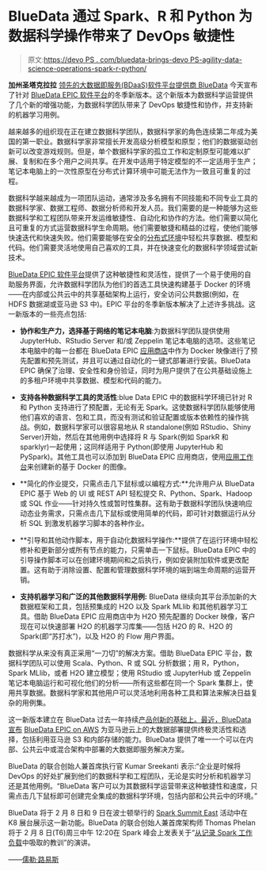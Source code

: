 # BlueData 通过 Spark、R 和 Python 为数据科学操作带来了 DevOps 敏捷性

> 原文:[https://devo PS . com/bluedata-brings-devo PS-agility-data-science-operations-spark-r-python/](https://devops.com/bluedata-brings-devops-agility-data-science-operations-spark-r-python/)

**加州圣塔克拉拉** [领先的大数据即服务(BDaaS)软件平台提供商 BlueData](http://www.bluedata.com/) 今天宣布了针对 [BlueData EPIC 软件平台](http://www.bluedata.com/product)的冬季新版本。这个新版本为数据科学运营提供了几个新的增强功能，为数据科学团队带来了 DevOps 敏捷性和协作，并支持新的机器学习用例。

越来越多的组织现在正在建立数据科学团队，数据科学家的角色连续第二年成为美国的第一职业。数据科学家非常擅长开发高级分析模型和原型；他们的数据驱动创新可以改变游戏规则。但是，单个数据科学家的孤立工作和定制原型可能难以扩展、复制和在多个用户之间共享。在开发中适用于特定模型的不一定适用于生产；笔记本电脑上的一次性原型在分布式计算环境中可能无法作为一致且可重复的过程。

数据科学越来越成为一项团队运动，通常涉及多名拥有不同技能和不同专业工具的数据科学家、数据工程师、数据分析师和开发人员。我们需要的是一种能够为这些数据科学和工程团队带来开发运维敏捷性、自动化和协作的方法。他们需要以简化且可重复的方式运营数据科学生命周期。他们需要敏捷和精益的过程，使他们能够快速迭代和快速失败。他们需要能够在安全的[分布式环境](http://www.bluedata.com/blog/2016/11/data-science-spark-python-r-h2o-docker/)中轻松共享数据、模型和代码。他们需要灵活地使用自己喜欢的工具，并在快速变化的数据科学领域尝试新技术。

[BlueData EPIC 软件平台](http://www.bluedata.com/product)提供了这种敏捷性和灵活性，提供了一个易于使用的自助服务界面，允许数据科学团队为他们的首选工具快速构建基于 Docker 的环境——在内部或公共云中的共享基础架构上运行，安全访问公共数据(例如，在 HDFS 数据湖或亚马逊 S3 中)。EPIC 平台的冬季新版本解决了上述许多挑战。这一新版本的一些亮点包括:

*   **协作和生产力，选择基于网络的笔记本电脑**:为数据科学团队提供使用 JupyterHub、RStudio Server 和/或 Zeppelin 笔记本电脑的选项。这些笔记本电脑中的每一台都在 BlueData EPIC [应用商店](https://www.bluedata.com/product/appstore)中作为 Docker 映像进行了预先配置和预先测试，并且可以通过自动化的一键式部署进行安装。BlueData EPIC 确保了治理、安全性和身份验证，同时为用户提供了在公共基础设施上的多租户环境中共享数据、模型和代码的能力。

*   **支持各种数据科学工具的灵活性**:blue Data EPIC 中的数据科学环境已针对 R 和 Python 支持进行了预配置，无论有无 Spark。这使数据科学团队能够使用他们喜欢的语言、包和工具，而没有测试和验证配置或版本依赖性的操作挑战。例如，数据科学家可以很容易地从 R standalone(例如 RStudio、Shiny Server)开始，然后在其他用例中选择将 R 与 Spark(例如 SparkR 和 sparklyr)一起使用；这同样适用于 Python(即使用 JupyterHub 和 PySpark)。其他工具也可以添加到 BlueData EPIC 应用商店，使用[应用工作台](https://www.bluedata.com/product/appstore)来创建新的基于 Docker 的图像。

*   **简化的作业提交，只需点击几下鼠标或以编程方式:**允许用户从 BlueData EPIC 基于 Web 的 UI 或 REST API 轻松提交 R、Python、Spark、Hadoop 或 SQL 作业——针对持久性或暂时性集群。这有助于数据科学团队快速响应动态业务需求，只需点击几下鼠标或使用简单的代码，即可针对数据运行从分析 SQL 到激发机器学习脚本的各种作业。

*   **引导和其他动作脚本，用于自动化数据科学操作:**提供了在运行环境中轻松修补和更新部分或所有节点的能力，只需单击一下鼠标。BlueData EPIC 中的引导操作脚本可以在创建环境期间和之后执行，例如安装附加软件或更改配置。这有助于消除设置、配置和管理数据科学环境的端到端生命周期的运营开销。

*   **支持机器学习和广泛的其他数据科学用例:** BlueData 继续向其平台添加新的大数据框架和工具，包括预集成的 H2O 以及 Spark MLlib 和其他机器学习工具。借助 BlueData EPIC 应用商店中为 H2O 预先配置的 Docker 映像，客户现在可以快速部署 H2O 的机器学习库集——包括 H2O 的 R、H2O 的 Spark(即“苏打水”)，以及 H2O 的 Flow 用户界面。

数据科学从来没有真正采用“一刀切”的解决方案。借助 BlueData EPIC 平台，数据科学团队可以使用 Scala、Python、R 或 SQL 分析数据；用 R，Python，Spark MLlib，或者 H2O 建立模型；使用 RStudio 或 JupyterHub 或 Zeppelin 笔记本电脑运行和可视化他们的分析——所有这些都在同一个 Spark 集群上，使用共享数据。数据科学家和其他用户可以灵活地利用各种工具和算法来解决日益复杂的用例集。

这一新版本建立在 BlueData 过去一年持续[产品创新的基础上。最近，BlueData 宣布](http://www.bluedata.com/article/increased-demand-for-big-data-as-a-service-and-triple-digit-growth/) [BlueData EPIC on AWS](https://www.bluedata.com/article/bluedata-delivers-ultimate-flexibility-choice-big-data-deployments-amazon-web-services/) 为亚马逊云上的大数据部署提供终极灵活性和选择，包括利用亚马逊 S3 和内部存储的能力。BlueData 提供了唯一一个可以在内部、公共云中或混合架构中部署的大数据即服务解决方案。

BlueData 的联合创始人兼首席执行官 Kumar Sreekanti 表示:“企业是时候将 DevOps 的好处扩展到他们的数据科学和工程团队，无论是实时分析和机器学习还是其他用例。“BlueData 客户可以为其数据科学运营带来这种敏捷性和速度，只需点击几下鼠标即可创建完全集成的数据科学环境，包括内部和公共云中的环境。”

BlueData 将于 2 月 8 日和 9 日在波士顿举行的 [Spark Summit East](https://spark-summit.org/east-2017) 活动中在 K8 展台展示这一新功能。BlueData 的联合创始人兼首席架构师 Thomas Phelan 将于 2 月 8 日(T6)周三中午 12:20在 Spark 峰会上发表关于“[从记录 Spark 工作负载](https://spark-summit.org/east-2017/events/lessons-learned-from-dockerizing-spark-workloads)中吸取的教训”的演讲。

——[儒勒·路易斯](https://devops.com/author/jules/)